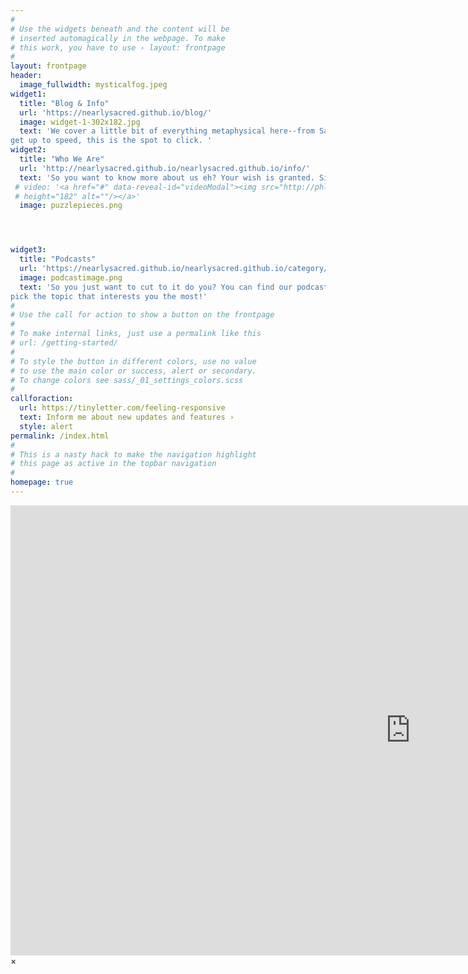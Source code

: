 ```yaml
---
#
# Use the widgets beneath and the content will be
# inserted automagically in the webpage. To make
# this work, you have to use › layout: frontpage
#
layout: frontpage
header:
  image_fullwidth: mysticalfog.jpeg
widget1:
  title: "Blog & Info"
  url: 'https://nearlysacred.github.io/blog/'
  image: widget-1-302x182.jpg
  text: 'We cover a little bit of everything metaphysical here--from Sacred Geometry to things we are interested in--to our newest podcasts. If you want a quick way to 
get up to speed, this is the spot to click. '
widget2:
  title: "Who We Are"
  url: 'http://nearlysacred.github.io/nearlysacred.github.io/info/'
  text: 'So you want to know more about us eh? Your wish is granted. Simply follow the below link, and find all the information about the hosts of Nearly Sacred that you ever dreamed or dared to know.'
 # video: '<a href="#" data-reveal-id="videoModal"><img src="http://phlow.github.io/feeling-responsive/images/start-video-feeling-responsive-302x182.jpg" width="302" 
 # height="182" alt=""/></a>'
  image: puzzlepieces.png




widget3:
  title: "Podcasts"
  url: 'https://nearlysacred.github.io/nearlysacred.github.io/category/podcasts/'
  image: podcastimage.png
  text: 'So you just want to cut to it do you? You can find our podcasts here.There are plenty to pick from. From out trips to our interviews, all you have to do is 
pick the topic that interests you the most!'
#
# Use the call for action to show a button on the frontpage
#
# To make internal links, just use a permalink like this
# url: /getting-started/
#
# To style the button in different colors, use no value
# to use the main color or success, alert or secondary.
# To change colors see sass/_01_settings_colors.scss
#
callforaction:
  url: https://tinyletter.com/feeling-responsive
  text: Inform me about new updates and features ›
  style: alert
permalink: /index.html
#
# This is a nasty hack to make the navigation highlight
# this page as active in the topbar navigation
#
homepage: true
---
```


<div id="videoModal" class="reveal-modal large" data-reveal="">
  <div class="flex-video widescreen vimeo" style="display: block;">
    <iframe width="1280" height="720" src="https://www.youtube.com/embed/3b5zCFSmVvU" frameborder="0" allowfullscreen></iframe>
  </div>
  <a class="close-reveal-modal">&#215;</a>
</div>
